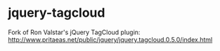 jquery-tagcloud
===============

Fork of Ron Valstar's jQuery TagCloud plugin: http://www.pritaeas.net/public/jquery/jquery.tagcloud.0.5.0/index.html
